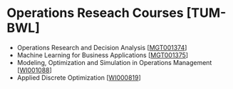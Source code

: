 # Operations Reseach Courses [TUM-BWL]
- Operations Research and Decision Analysis [[MGT001374](https://campus.tum.de/tumonline/WBMODHB.wbShowMHBReadOnly?pKnotenNr=3320492)]
- Machine Learning for Business Applications [[MGT001375](https://www.ot.mgt.tum.de/osm/education/courses/machine-learning-for-business-applications-wise/)]
- Modeling, Optimization and Simulation in Operations Management [[WI001088](https://campus.tum.de/tumonline/WBMODHB.wbShowMHBReadOnly?pKnotenNr=1019226)]
- Applied Discrete Optimization [[WI000819](https://campus.tum.de/tumonline/WBMODHB.wbShowMHBReadOnly?pKnotenNr=584608)]

